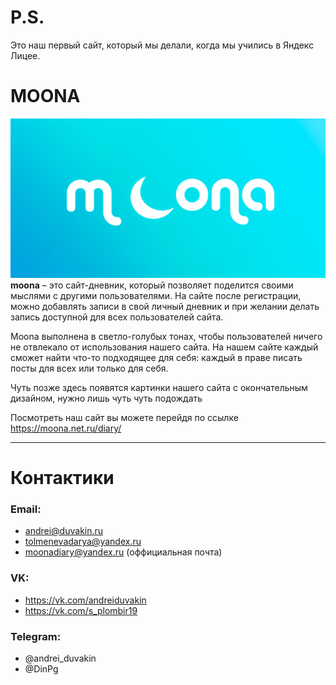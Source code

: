 # P.S.

Это наш первый сайт, который мы делали, когда мы учились в Яндекс Лицее.

# MOONA

![string_moona.png](moona/static/img/string_moona.png)
**moona** – это сайт-дневник, который позволяет поделится своими мыслями с другими пользователями. На сайте после
регистрации, можно добавлять записи в свой личный дневник и при желании делать запись доступной для всех пользователей
сайта.

Moona выполнена в светло-голубых тонах, чтобы пользователей ничего не отвлекало от использования нашего сайта. На нашем
сайте каждый сможет найти что-то подходящее для себя: каждый в праве писать посты для всех или только для себя.

Чуть позже здесь появятся картинки нашего сайта с окончательным дизайном, нужно лишь чуть чуть подождать

Посмотреть наш сайт вы можете перейдя по ссылке https://moona.net.ru/diary/
____

# Контактики

### Email:

- andrei@duvakin.ru
- tolmenevadarya@yandex.ru
- moonadiary@yandex.ru (оффициальная почта)

### VK:

- https://vk.com/andreiduvakin
- https://vk.com/s_plombir19

### Telegram:

- @andrei_duvakin
- @DinPg
